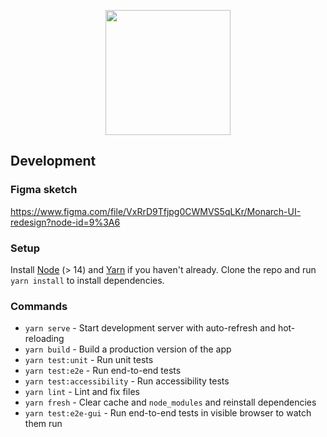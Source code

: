 <p align="center"><img src="https://user-images.githubusercontent.com/8326331/133301616-504b30a2-a015-4de8-b611-60539f133cfc.png" height="200px" /></p>

## Development

### Figma sketch

https://www.figma.com/file/VxRrD9Tfjpg0CWMVS5qLKr/Monarch-UI-redesign?node-id=9%3A6

### Setup

Install [Node](https://nodejs.org/) (> 14) and [Yarn](https://yarnpkg.com/) if you haven't already.
Clone the repo and run `yarn install` to install dependencies.

### Commands

- `yarn serve` - Start development server with auto-refresh and hot-reloading
- `yarn build` - Build a production version of the app
- `yarn test:unit` - Run unit tests
- `yarn test:e2e` - Run end-to-end tests
- `yarn test:accessibility` - Run accessibility tests
- `yarn lint` - Lint and fix files
- `yarn fresh` - Clear cache and `node_modules` and reinstall dependencies
- `yarn test:e2e-gui` - Run end-to-end tests in visible browser to watch them run
